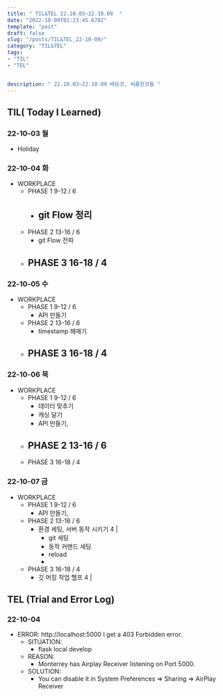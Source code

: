 ```yaml
---
title: " TIL&TEL 22.10.03~22.10.09  "
date: "2022-10-09T01:23:45.678Z"
template: "post"
draft: false
slug: "/posts/TIL&TEL_22-10-09/"
category: "TIL&TEL"
tags:
- "TIL"
- "TEL"


description: " 22.10.03~22.10.09 배운것, 씨름한것들 "
---
```


## TIL( Today I Learned)

### 22-10-03 월

- Holiday

### 22-10-04 화

- WORKPLACE
    - PHASE 1 9-12 / 6
        - git Flow 정리
            - 
    - PHASE 2 13-16 / 6
        - git Flow 전파
    - PHASE 3 16-18 / 4
        - 

### 22-10-05 수

- WORKPLACE
    - PHASE 1 9-12 / 6
        - API 만들기
    - PHASE 2 13-16 / 6
        - timestamp 헤매기
    - PHASE 3 16-18 / 4
        - 

### 22-10-06 목

- WORKPLACE
    - PHASE 1 9-12 / 6
        - 데이터 맞추기
        - 캐싱 달기
        - API 만들기,
    - PHASE 2 13-16 / 6
        - 
    - PHASE 3 16-18 / 4

### 22-10-07 금

- WORKPLACE
    - PHASE 1 9-12 / 6
        - API 만들기,
    - PHASE 2 13-16 / 6
        - 환경 세팅, 서버 동작 시키기 4 | 
            - git 세팅
            - 동작 커맨드 세팅
            - reload 
            - 
    - PHASE 3 16-18 / 4
        - 깃 머징 작업 헬프 4 | 


## TEL (Trial and Error Log)

### 22-10-04

- ERROR: http://localhost:5000 I get a 403 Forbidden error.
    - SITUATION:
        - flask local develop
    - REASON:
        - Monterrey has Airplay Receiver listening on Port 5000.
    - SOLUTION:
        - You can disable it in System Preferences => Sharing => AirPlay Receiver

